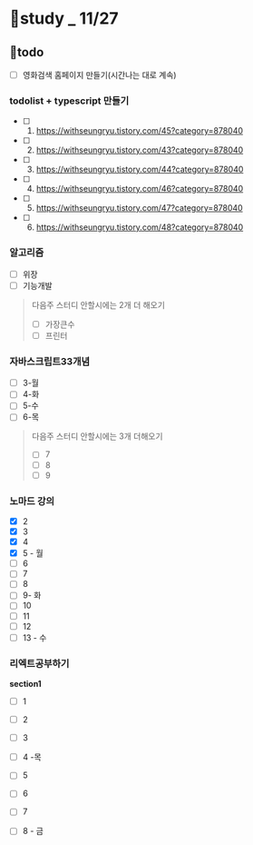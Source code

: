 # 👥study _ 11/27
## 💪todo

 - [ ] 영화검색 홈페이지 만들기(시간나는 대로 계속)

### **todolist + typescript 만들기** 
 - [ ] 1. https://withseungryu.tistory.com/45?category=878040
 - [ ] 2. https://withseungryu.tistory.com/43?category=878040
 - [ ] 3. https://withseungryu.tistory.com/44?category=878040
 - [ ] 4. https://withseungryu.tistory.com/46?category=878040
 - [ ] 5. https://withseungryu.tistory.com/47?category=878040
 - [ ] 6. https://withseungryu.tistory.com/48?category=878040

### **알고리즘**
- [ ] 위장
- [ ] 기능개발
>  다음주 스터디 안할시에는 2개 더 해오기
>  - [ ] 가장큰수
>  - [ ] 프린터


### **자바스크립트33개념**
- [ ] 3-월
- [ ] 4-화
- [ ] 5-수
- [ ] 6-목

> 다음주 스터디 안할시에는 3개 더해오기
> - [ ] 7
> - [ ] 8
> - [ ] 9


### **노마드 강의**
- [x] 2
- [x] 3
- [x] 4 
- [x] 5 - 월
- [ ] 6
- [ ] 7 
- [ ] 8
- [ ] 9- 화
- [ ] 10
- [ ] 11
- [ ] 12
- [ ] 13  - 수

### **리엑트공부하기**
**section1**
- [ ] 1 
- [ ] 2
- [ ] 3
- [ ] 4 -목
- [ ] 5
- [ ] 6
- [ ] 7
- [ ] 8 - 금




